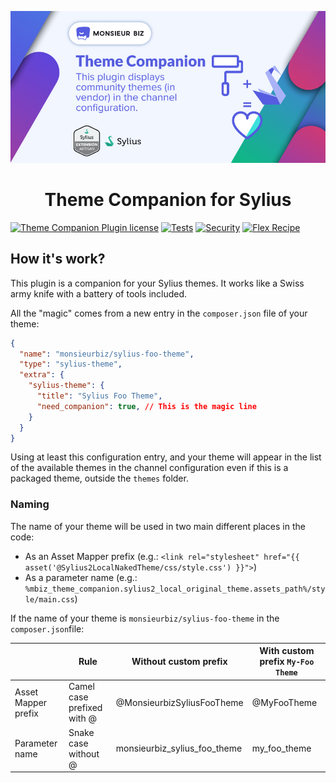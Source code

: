 [![Banner of Sylius Theme Companion plugin](docs/images/banner.jpg)](https://monsieurbiz.com/agence-web-experte-sylius)

<h1 align="center">Theme Companion for Sylius</h1>

[![Theme Companion  Plugin license](https://img.shields.io/github/license/monsieurbiz/SyliusThemeCompanionPlugin?public)](https://github.com/monsieurbiz/SyliusThemeCompanionPlugin/blob/master/LICENSE)
[![Tests](https://github.com/monsieurbiz/SyliusThemeCompanionPlugin/actions/workflows/tests.yaml/badge.svg)](https://github.com/monsieurbiz/SyliusThemeCompanionPlugin/actions/workflows/tests.yaml)
[![Security](https://github.com/monsieurbiz/SyliusThemeCompanionPlugin/actions/workflows/security.yaml/badge.svg)](https://github.com/monsieurbiz/SyliusThemeCompanionPlugin/actions/workflows/security.yaml)
[![Flex Recipe](https://github.com/monsieurbiz/SyliusThemeCompanionPlugin/actions/workflows/recipe.yaml/badge.svg)](https://github.com/monsieurbiz/SyliusThemeCompanionPlugin/actions/workflows/recipe.yaml)


## How it's work?

This plugin is a companion for your Sylius themes. 
It works like a Swiss army knife with a battery of tools included.
     
All the "magic" comes from a new entry in the `composer.json` file of your theme:

```json
{
  "name": "monsieurbiz/sylius-foo-theme",
  "type": "sylius-theme",
  "extra": {
    "sylius-theme": {
      "title": "Sylius Foo Theme",
      "need_companion": true, // This is the magic line
    }
  }
}
```

Using at least this configuration entry, and your theme will appear in the list of the available themes
in the channel configuration even if this is a packaged theme, outside the `themes` folder.


### Naming

The name of your theme will be used in two main different places in the code:
* As an Asset Mapper prefix (e.g.: `<link rel="stylesheet" href="{{ asset('@Sylius2LocalNakedTheme/css/style.css') }}">`)
* As a parameter name (e.g.: `%mbiz_theme_companion.sylius2_local_original_theme.assets_path%/style/main.css`)

If the name of your theme is `monsieurbiz/sylius-foo-theme` in the `composer.json`file:

|                     | Rule                       | Without custom prefix        | With custom prefix `My-Foo Theme` |
|---------------------|----------------------------|------------------------------|-----------------------------------|
| Asset Mapper prefix | Camel case prefixed with @ | @MonsieurbizSyliusFooTheme   | @MyFooTheme                       |
| Parameter name      | Snake case without @       | monsieurbiz_sylius_foo_theme | my_foo_theme                      |
